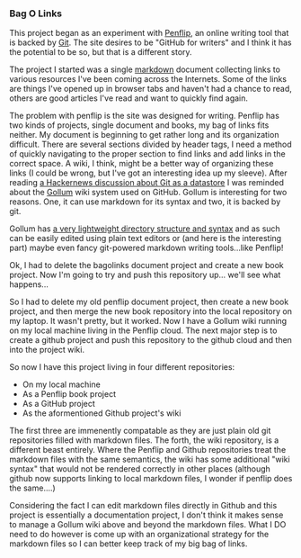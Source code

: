### Bag O Links

This project began as an experiment with [Penflip](http://penflip.com), an online writing tool that is backed by [Git](http://git-scm.com/). The site desires to be "GitHub for writers" and I think it has the potential to be so, but that is a different story.

The project I started was a single [markdown](http://en.wikipedia.org/wiki/Markdown) document collecting links to various resources I've been coming across the Internets. Some of the links are things I've opened up in browser tabs and haven't had a chance to read, others are good articles I've read and want to quickly find again. 

The problem with penflip is the site was designed for writing. Penflip has two kinds of projects, single document and books, my bag of links fits neither. My document is beginning to get rather long and its organization difficult. There are several sections divided by header tags, I need a method of quickly navigating to the proper section to find links and add links in the correct space. A wiki, I think, might be a better way of organizing these links (I could be wrong, but I've got an interesting idea up my sleeve). After reading [a Hackernews discussion about Git as a datastore](https://news.ycombinator.com/item?id=7015746) I was reminded about the [Gollum](https://github.com/gollum/gollum) wiki system used on GitHub. Gollum is interesting for two reasons. One, it can use markdown for its syntax and two, it is backed by git. 

Gollum has [a very lightweight directory structure and syntax](https://github.com/gollum/gollum/wiki) and as such can be easily edited using plain text editors or (and here is the interesting part) maybe even fancy git-powered markdown writing tools...like Penflip!

Ok, I had to delete the bagolinks document project and create a new book project. Now I'm going to try and push this repository up... we'll see what happens...

So I had to delete my old penflip document project, then create a new book project, and then merge the new book repository into the local repository on my laptop. It wasn't pretty, but it worked. Now I have a Gollum wiki running on my local machine living in the Penflip cloud. The next major step is to create a github project and push this repository to the github cloud and then into the project wiki. 

So now I have this project living in four different repositories:
- On my local machine
- As a Penflip book project
- As a GitHub project
- As the aformentioned Github project's wiki

The first three are immenently compatable as they are just plain old git repositories filled with markdown files. The forth, the wiki repository, is a different beast entirely. Where the Penflip and Github repositories treat the markdown files with the same semantics, the wiki has some additional "wiki syntax" that would not be rendered correctly in other places (although github now supports linking to local markdown files, I wonder if penflip does the same....)

Considering the fact I can edit markdown files directly in Github and this project is essentially a documentation project, I don't think it makes sense to manage a Gollum wiki above and beyond the markdown files. What I DO need to do however is come up with an organizational strategy for the markdown files so I can better keep track of my big bag of links.
